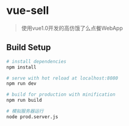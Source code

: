 # vue-sell

> 使用vue1.0开发的高仿饿了么点餐WebApp

## Build Setup

``` bash
# install dependencies
npm install

# serve with hot reload at localhost:8080
npm run dev

# build for production with minification
npm run build

# 模拟服务器运行
node prod.server.js
```
